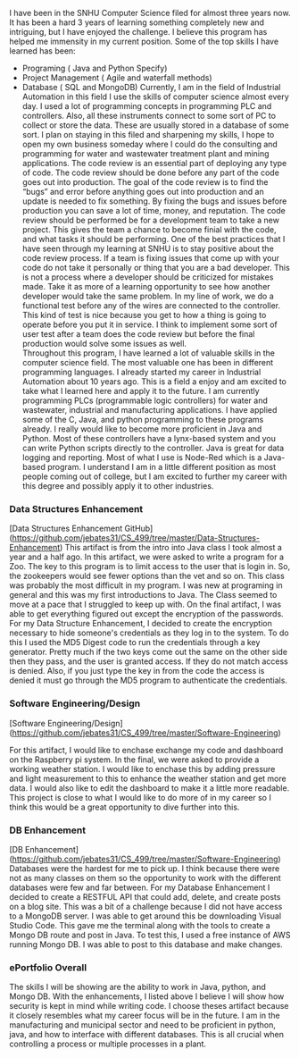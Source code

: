 

I have been in the SNHU Computer Science filed for almost three years now. It has been a hard 3 years of learning something completely new and intriguing, but I have enjoyed the challenge. I  believe this program has helped me immensity in my current position. Some of the top skills I have learned has been: 


-	Programing ( Java and Python Specify) 
-	Project Management ( Agile and waterfall methods) 
-	Database ( SQL and MongoDB) 
    Currently, I am in the field of Industrial Automation in this field I use the skills of computer science almost every day.  I used a lot of programming concepts in programming PLC and controllers. Also, all these instruments connect to some sort of PC to collect or store the data. These are usually stored in a database of some sort. I plan on staying in this filed and sharpening my skills, I hope to open my own business someday where I could do the consulting and programming for water and wastewater treatment plant and mining applications. 
    The code review is an essential part of deploying any type of code.  The code review should be done before any part of the code goes out into production. The goal of the code review is to find the “bugs” and error before anything goes out into production and an update is needed to fix something. By fixing the bugs and issues before production you can save a lot of time, money, and reputation. 
    The code review should be performed be for a development team to take a new project. This gives the team a chance to become finial with the code, and what tasks it should be performing. One of the best practices that I have seen through my learning at SNHU is to stay positive about the code review process. If a team is fixing issues that come up with your code do not take it personally or thing that you are a bad developer. This is not a process where a developer should be criticized for mistakes made. Take it as more of a learning opportunity to see how another developer would take the same problem. 
    In my line of work, we do a functional test before any of the wires are connected to the controller. This kind of test is nice because you get to how a thing is going to operate before you put it in service. I think to implement some sort of user test after a team does the code review but before the final production would solve some issues as well.  	
    Throughout this program, I have learned a lot of valuable skills in the computer science field. The most valuable one has been in different programming languages. I already started my career in Industrial Automation about 10 years ago. This is a field a enjoy and am excited to take what I learned here and apply it to the future. I am currently programming PLCs (programmable logic controllers) for water and wastewater, industrial and manufacturing applications. I have applied some of the C, Java, and python programming to these programs already. I really would like to become more proficient in Java and Python. Most of these controllers have a lynx-based system and you can write Python scripts directly to the controller. Java is great for data logging and reporting. Most of what I use is Node-Red which is a Java-based program. I understand I am in a little different position as most people coming out of college, but I am excited to further my career with this degree and possibly apply it to other industries. 





### Data Structures Enhancement
[Data Structures Enhancement GitHub] (https://github.com/jebates31/CS_499/tree/master/Data-Structures-Enhancement)
  This artifact is from the intro into Java class I took almost a year and a half ago. In this artifact, we were asked to write a program for a Zoo. The key to this program is to limit access to the user that is login in. So, the zookeepers would see fewer options than the vet and so on. 
This class was probably the most difficult in my program. I was new at programing in general and this was my first introductions to Java. The Class seemed to move at a pace that I struggled to keep up with. On the final artifact, I was able to get everything figured out except the encryption of the passwords.  
For my Data Structure Enhancement, I decided to create the encryption necessary to hide someone's credentials as they log in to the system. To do this I used the MD5 Digest code to run the credentials through a key generator. Pretty much if the two keys come out the same on the other side then they pass, and the user is granted access. If they do not match access is denied. Also, if you just type the key in from the code the access is denied it must go through the MD5 program to authenticate the credentials.  
### Software Engineering/Design
[Software Engineering/Design] (https://github.com/jebates31/CS_499/tree/master/Software-Engineering)

  For this artifact, I would like to enchase exchange my code and dashboard on the Raspberry pi system. In the final, we were asked to provide a working weather station. I would like to enchase this by adding pressure and light measurement to this to enhance the weather station and get more data. I would also like to edit the dashboard to make it a little more readable. This project is close to what I would like to do more of in my career so I think this would be a great opportunity to dive further into this. 
### DB Enhancement
[DB Enhancement] (https://github.com/jebates31/CS_499/tree/master/Software-Engineering)
Databases were the hardest for me to pick up. I think because there were not as many classes on them so the opportunity to work with the different databases were few and far between. 
For my Database Enhancement I decided to create a RESTFUL API that could add, delete, and create posts on a blog site. This was a bit of a challenge because I did not have access to a MongoDB server. I was able to get around this be downloading Visual Studio Code. This gave me the terminal along with the tools to create a Mongo DB route and post in Java. To test this, I used a free instance of AWS running Mongo DB. I was able to post to this database and make changes. 

### ePortfolio Overall
The skills I will be showing are the ability to work in Java, python, and Mongo DB. With the enhancements, I listed above I believe I will show how security is kept in mind while writing code. I choose theses artifact because it closely resembles what my career focus will be in the future. I am in the manufacturing and municipal sector and need to be proficient in python, java, and how to interface with different databases. This is all crucial when controlling a process or multiple processes in a plant. 

